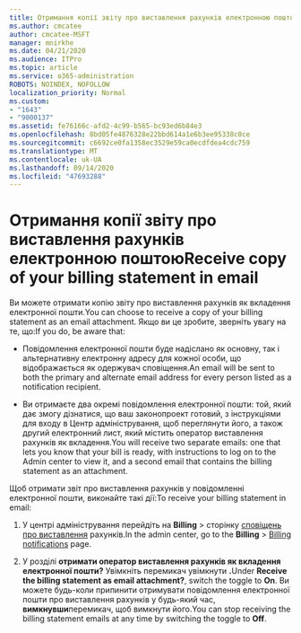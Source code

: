 ```yaml
---
title: Отримання копії звіту про виставлення рахунків електронною поштою
ms.author: cmcatee
author: cmcatee-MSFT
manager: mnirkhe
ms.date: 04/21/2020
ms.audience: ITPro
ms.topic: article
ms.service: o365-administration
ROBOTS: NOINDEX, NOFOLLOW
localization_priority: Normal
ms.custom:
- "1643"
- "9000137"
ms.assetid: fe76166c-afd2-4c99-b565-bc93ed6b84e3
ms.openlocfilehash: 8bd05fe4876328e22bbd614a1e6b3ee95338c0ce
ms.sourcegitcommit: c6692ce0fa1358ec3529e59ca0ecdfdea4cdc759
ms.translationtype: MT
ms.contentlocale: uk-UA
ms.lasthandoff: 09/14/2020
ms.locfileid: "47693288"
---
```

# <a name="receive-copy-of-your-billing-statement-in-email"></a><span data-ttu-id="ec38a-102">Отримання копії звіту про виставлення рахунків електронною поштою</span><span class="sxs-lookup"><span data-stu-id="ec38a-102">Receive copy of your billing statement in email</span></span>

<span data-ttu-id="ec38a-103">Ви можете отримати копію звіту про виставлення рахунків як вкладення електронної пошти.</span><span class="sxs-lookup"><span data-stu-id="ec38a-103">You can choose to receive a copy of your billing statement as an email attachment.</span></span> <span data-ttu-id="ec38a-104">Якщо ви це зробите, зверніть увагу на те, що:</span><span class="sxs-lookup"><span data-stu-id="ec38a-104">If you do, be aware that:</span></span>
  
- <span data-ttu-id="ec38a-105">Повідомлення електронної пошти буде надіслано як основну, так і альтернативну електронну адресу для кожної особи, що відображається як одержувач сповіщення.</span><span class="sxs-lookup"><span data-stu-id="ec38a-105">An email will be sent to both the primary and alternate email address for every person listed as a notification recipient.</span></span>

- <span data-ttu-id="ec38a-106">Ви отримаєте два окремі повідомлення електронної пошти: той, який дає змогу дізнатися, що ваш законопроект готовий, з інструкціями для входу в Центр адміністрування, щоб переглянути його, а також другий електронний лист, який містить оператор виставлення рахунків як вкладення.</span><span class="sxs-lookup"><span data-stu-id="ec38a-106">You will receive two separate emails: one that lets you know that your bill is ready, with instructions to log on to the Admin center to view it, and a second email that contains the billing statement as an attachment.</span></span>

<span data-ttu-id="ec38a-107">Щоб отримати звіт про виставлення рахунків у повідомленні електронної пошти, виконайте такі дії:</span><span class="sxs-lookup"><span data-stu-id="ec38a-107">To receive your billing statement in email:</span></span>
  
1. <span data-ttu-id="ec38a-108">У центрі адміністрування перейдіть на **Billing** \> сторінку [сповіщень про виставлення](https://go.microsoft.com/fwlink/p/?linkid=853212) рахунків.</span><span class="sxs-lookup"><span data-stu-id="ec38a-108">In the admin center, go to the **Billing** \> [Billing notifications](https://go.microsoft.com/fwlink/p/?linkid=853212) page.</span></span>

2. <span data-ttu-id="ec38a-109">У розділі **отримати оператор виставлення рахунків як вкладення електронної пошти?** Увімкніть перемикач увімкнути **.**</span><span class="sxs-lookup"><span data-stu-id="ec38a-109">Under **Receive the billing statement as email attachment?**, switch the toggle to **On**.</span></span> <span data-ttu-id="ec38a-110">Ви можете будь-коли припинити отримувати повідомлення електронної пошти про виставлення рахунків у будь-який час, **вимкнувши**перемикач, щоб вимкнути його.</span><span class="sxs-lookup"><span data-stu-id="ec38a-110">You can stop receiving the billing statement emails at any time by switching the toggle to **Off**.</span></span>